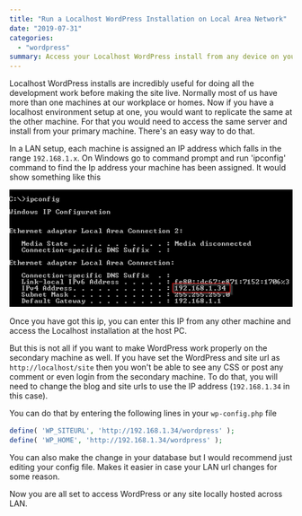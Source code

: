 ```yaml
---
title: "Run a Localhost WordPress Installation on Local Area Network"
date: "2019-07-31"
categories: 
  - "wordpress"
summary: Access your Localhost WordPress install from any device on your LAN.
---
```


Localhost WordPress installs are incredibly useful for doing all the development work before making the site live. Normally most of us have more than one machines at our workplace or homes. Now if you have a localhost environment setup at one, you would want to replicate the same at the other machine. For that you would need to access the same server and install from your primary machine. There's an easy way to do that.

In a LAN setup, each machine is assigned an IP address which falls in the range `192.168.1.x`. On Windows go to command prompt and run 'ipconfig' command to find the Ip address your machine has been assigned. It would show something like this

![ipconfig command](images/2014-07-16_14-08-12.png#center)

Once you have got this ip, you can enter this IP from any other machine and access the Localhost installation at the host PC.

But this is not all if you want to make WordPress work properly on the secondary machine as well. If you have set the WordPress and site url as `http://localhost/site` then you won't be able to see any CSS or post any comment or even login from the secondary machine. To do that, you will need to change the blog and site urls to use the IP address \(`192.168.1.34` in this case\).

You can do that by entering the following lines in your `wp-config.php` file

```php
define( 'WP_SITEURL', 'http://192.168.1.34/wordpress' );
define( 'WP_HOME', 'http://192.168.1.34/wordpress' );
```

You can also make the change in your database but I would recommend just editing your config file. Makes it easier in case your LAN url changes for some reason.

Now you are all set to access WordPress or any site locally hosted across LAN.
